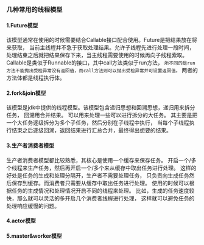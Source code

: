 ### 几种常用的线程模型
#### 1.Future模型
该模型通常在使用的时候需要结合Callable接口配合使用。Future是把结果放在将来获取，
当前主线程并不急于获取处理结果。允许子线程先进行处理一段时间，
处理结束之后就把结果保存下来，当主线程需要使用的时候再向子线程索取。
Callable是类似于Runnable的接口，其中call方法类似于run方法，
`所不同的是run方法不能抛出受检异常没有返回值，而call方法则可以抛出受检异常并可设置返回值。`
两者的方法体都是线程执行体。

#### 2.fork&join模型
该模型是jdk中提供的线程模型。该模型包含递归思想和回溯思想，递归用来拆分任务，
回溯用合并结果。 可以用来处理一些可以进行拆分的大任务。
其主要是把一个大任务逐级拆分为多个子任务，然后分别在子线程中执行，
当每个子线程执行结束之后逐级回溯，返回结果进行汇总合并，最终得出想要的结果。

#### 3.生产者消费者模型
生产者消费者模型都比较熟悉，其核心是使用一个缓存来保存任务。
开启一个/多个线程来生产任务，然后再开启一个/多个来从缓存中取出任务进行处理。
这样的好处是任务的生成和处理分隔开，生产者不需要处理任务，
只负责向生成任务然后保存到缓存。而消费者只需要从缓存中取出任务进行处理。
使用的时候可以根据任务的生成情况和处理情况开启不同的线程来处理。
比如，生成的任务速度较快，那么就可以灵活的多开启几个消费者线程进行处理，
这样就可以避免任务的处理响应缓慢的问题。

#### 4.actor模型

#### 5.master&worker模型
